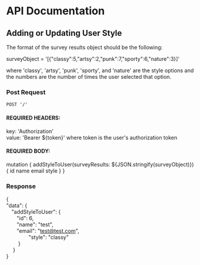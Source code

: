 # API Documentation

## Adding or Updating User Style

The format of the survey results object should be the following:

surveyObject = '[{"classy":5,"artsy":2,"punk":7,"sporty":6,"nature":3}]'

where 'classy', 'artsy', 'punk', 'sporty', and 'nature' are the style options and the numbers are the number of times the user selected that option.

### Post Request


`POST '/'`

#### REQUIRED HEADERS:

key: 'Authorization'  
value: 'Bearer ${token}' where token is the user's authorization token


#### REQUIRED BODY:

mutation { addStyleToUser(surveyResults: ${JSON.stringify(surveyObject)}) { id name email style } }

### Response

{  
  "data": {  
     "addStyleToUser": {  
        "id": 6,  
        "name": "test",  
        "email": "test@test.com",  
        "style": "classy"  
      }  
   }  
}
